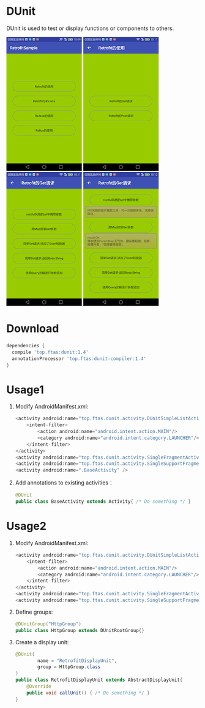 # DUnit
DUnit is used to test or display functions or components to others.

![img1][1] ![img2][2] ![img3][3] ![img4][4]

# Download

```groovy
dependencies {
  compile 'top.ftas:dunit:1.4'
  annotationProcessor 'top.ftas:dunit-compiler:1.4'
}
```

# Usage1

1. Modify AndroidManifest.xml:

	```java
	<activity android:name="top.ftas.dunit.activity.DUnitSimpleListActivity">
		<intent-filter>
			<action android:name="android.intent.action.MAIN"/>
			<category android:name="android.intent.category.LAUNCHER"/>
		</intent-filter>
	</activity>
	<activity android:name="top.ftas.dunit.activity.SingleFragmentActivity" />
	<activity android:name="top.ftas.dunit.activity.SingleSupportFragmentActivity" />
	<activity android:name=".BaseActivity" />
	```

2. Add annotations to existing activities：
	
	```java
	@DUnit
	public class BaseActivity extends Activity{ /* Do something */ }
	```

# Usage2

1. Modify AndroidManifest.xml:

	```java
	<activity android:name="top.ftas.dunit.activity.DUnitSimpleListActivity">
		<intent-filter>
			<action android:name="android.intent.action.MAIN"/>
			<category android:name="android.intent.category.LAUNCHER"/>
		</intent-filter>
	</activity>
	<activity android:name="top.ftas.dunit.activity.SingleFragmentActivity" />
	<activity android:name="top.ftas.dunit.activity.SingleSupportFragmentActivity" />
	```

2. Define groups:

	```java
	@DUnitGroup("HttpGroup")
	public class HttpGroup extends DUnitRootGroup{}
	```

3. Create a display unit:

	```java
	@DUnit(
			name = "RetrofitDisplayUnit",
			group = HttpGroup.class
	)
	public class RetrofitDisplayUnit extends AbstractDisplayUnit{
		@Override
		public void callUnit() { /* Do something */ }
	}
	```

 [1]: img/small/01.png
 [2]: img/small/02.png
 [3]: img/small/03.png
 [4]: img/small/04.png
